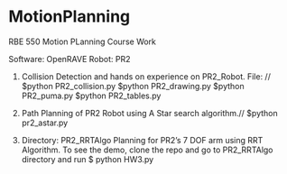 # MotionPlanning

RBE 550 Motion PLanning Course Work

Software: OpenRAVE 
Robot: PR2

1. Collision Detection and hands on experience on PR2_Robot.
File: //
$python PR2_collision.py
$python PR2_drawing.py
$python PR2_puma.py
$python PR2_tables.py

2. Path Planning of PR2 Robot using A Star search algorithm.//
$python pr2_astar.py

3. Directory: PR2_RRTAlgo
Planning for PR2’s 7 DOF arm using RRT Algorithm.
To see the demo, clone the repo and go to PR2_RRTAlgo directory and run
$ python HW3.py
